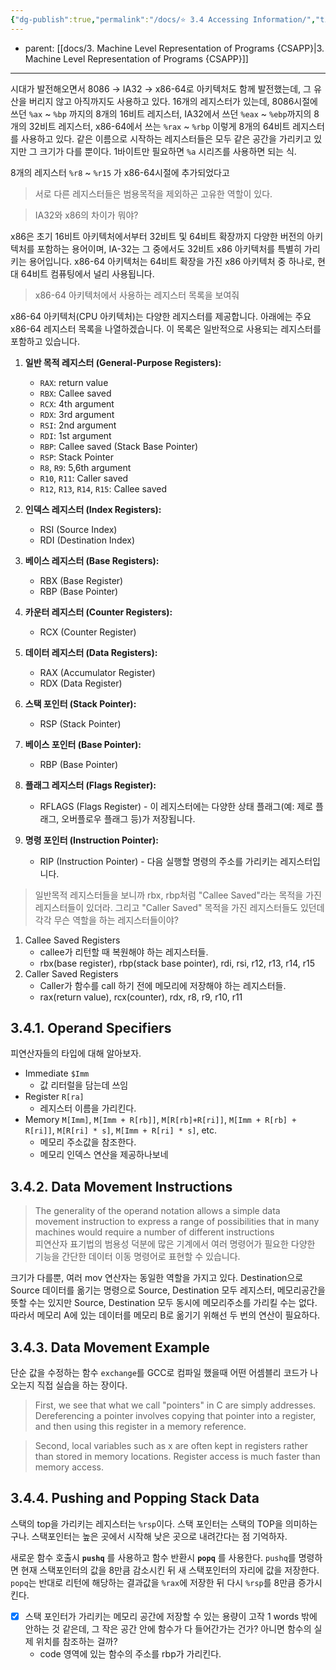 ```yaml
---
{"dg-publish":true,"permalink":"/docs/⭐️ 3.4 Accessing Information/","title":"⭐️ 3.4 Accessing Information"}
---
```


- parent: [[docs/3. Machine Level Representation of Programs {CSAPP}\|3. Machine Level Representation of Programs {CSAPP}]]
___

시대가 발전해오면서 8086 → IA32 → x86-64로 아키텍처도 함께 발전했는데, 그 유산을 버리지 않고 아직까지도 사용하고 있다. 16개의 레지스터가 있는데, 8086시절에 쓰던 `%ax` ~ `%bp` 까지의 8개의 16비트 레지스터, IA32에서 쓰던 `%eax` ~ `%ebp`까지의 8개의 32비트 레지스터, x86-64에서 쓰는 `%rax` ~ `%rbp` 이렇게 8개의 64비트 레지스터를 사용하고 있다. 같은 이름으로 시작하는 레지스터들은 모두 같은 공간을 가리키고 있지만 그 크기가 다를 뿐이다. 1바이트만 필요하면 `%a` 시리즈를 사용하면 되는 식.

8개의 레지스터 `%r8` ~ `%r15` 가 x86-64시절에 추가되었다고

> 서로 다른 레지스터들은 범용목적을 제외하곤 고유한 역할이 있다.

> IA32와 x86의 차이가 뭐야?

x86은 초기 16비트 아키텍처에서부터 32비트 및 64비트 확장까지 다양한 버전의 아키텍처를 포함하는 용어이며, IA-32는 그 중에서도 32비트 x86 아키텍처를 특별히 가리키는 용어입니다. x86-64 아키텍처는 64비트 확장을 가진 x86 아키텍처 중 하나로, 현대 64비트 컴퓨팅에서 널리 사용됩니다.

> x86-64 아키텍처에서 사용하는 레지스터 목록을 보여줘

x86-64 아키텍처(CPU 아키텍처)는 다양한 레지스터를 제공합니다. 아래에는 주요 x86-64 레지스터 목록을 나열하겠습니다. 이 목록은 일반적으로 사용되는 레지스터를 포함하고 있습니다.

1. **일반 목적 레지스터 (General-Purpose Registers):**

    - `RAX`: return value
    - `RBX`: Callee saved
    - `RCX`: 4th argument
    - `RDX`: 3rd argument
    - `RSI`: 2nd argument
    - `RDI`: 1st argument
    - `RBP`: Callee saved (Stack Base Pointer)
    - `RSP`: Stack Pointer
    - `R8`, `R9`: 5,6th argument
    - `R10`, `R11`: Caller saved
    - `R12`, `R13`, `R14`, `R15`: Callee saved
	
2. **인덱스 레지스터 (Index Registers):**

    - RSI (Source Index)
    - RDI (Destination Index)
	
3. **베이스 레지스터 (Base Registers):**
    
    - RBX (Base Register)
    - RBP (Base Pointer)
	
4. **카운터 레지스터 (Counter Registers):**
    
    - RCX (Counter Register)
	
5. **데이터 레지스터 (Data Registers):**
    
    - RAX (Accumulator Register)
    - RDX (Data Register)
	
6. **스택 포인터 (Stack Pointer):**
    
    - RSP (Stack Pointer)
	
7. **베이스 포인터 (Base Pointer):**
    
    - RBP (Base Pointer)
	
8. **플래그 레지스터 (Flags Register):**
    
    - RFLAGS (Flags Register) - 이 레지스터에는 다양한 상태 플래그(예: 제로 플래그, 오버플로우 플래그 등)가 저장됩니다.
	
9. **명령 포인터 (Instruction Pointer):**
    
    - RIP (Instruction Pointer) - 다음 실행할 명령의 주소를 가리키는 레지스터입니다.

> 일반목적 레지스터들을 보니까 rbx, rbp처럼 "Callee Saved"라는 목적을 가진 레지스터들이 있더라. 그리고 "Caller Saved" 목적을 가진 레지스터들도 있던데 각각 무슨 역할을 하는 레지스터들이야?

1. Callee Saved Registers
	- callee가 리턴할 때 복원해야 하는 레지스터들.
	- rbx(base register), rbp(stack base pointer), rdi, rsi, r12, r13, r14, r15
2. Caller Saved Registers
	- Caller가 함수를 call 하기 전에 메모리에 저장해야 하는 레지스터들.
	- rax(return value), rcx(counter), rdx, r8, r9, r10, r11

## 3.4.1.  Operand Specifiers

피연산자들의 타입에 대해 알아보자.

- Immediate `$Imm`
	- 값 리터럴을 담는데 쓰임
- Register `R[ra]`
	- 레지스터 이름을 가리킨다.
- Memory `M[Imm]`, `M[Imm + R[rb]]`, `M[R[rb]+R[ri]]`, `M[Imm + R[rb] + R[ri]]`, `M[R[ri] * s]`, `M[Imm + R[ri] * s]`, etc.
	- 메모리 주소값을 참조한다.
	- 메모리 인덱스 연산을 제공하나보네

## 3.4.2. Data Movement Instructions

>  The generality of the operand notation allows a simple data movement instruction to express a range of possibilities that in many machines would require a number of different instructions  
>  피연산자 표기법의 범용성 덕분에 많은 기계에서 여러 명령어가 필요한 다양한 기능을 간단한 데이터 이동 명령어로 표현할 수 있습니다.

크기가 다를뿐, 여러 mov 연산자는 동일한 역할을 가지고 있다. Destination으로 Source 데이터를 옮기는 명령으로 Source, Destination 모두 레지스터, 메모리공간을 뜻할 수는 있지만 Source, Destination 모두 동시에 메모리주소를 가리킬 수는 없다. 따라서 메모리 A에 있는 데이터를 메모리 B로 옮기기 위해선 두 번의 연산이 필요하다.

## 3.4.3. Data Movement Example

단순 값을 수정하는 함수 `exchange`를 GCC로 컴파일 했을때 어떤 어셈블리 코드가 나오는지 직접 실습을 하는 장이다. 

> First, we see that what we call "pointers" in C are simply addresses. Dereferencing a pointer involves copying that pointer into a register, and then using  this register in a memory reference. 

> Second, local variables such as x are often kept in registers rather than stored in memory locations. Register access is much faster than memory access.

## 3.4.4. Pushing and Popping Stack Data

스택의 top을 가리키는 레지스터는 `%rsp`이다. 스택 포인터는 스택의 TOP을 의미하는구나. 스택포인터는 높은 곳에서 시작해 낮은 곳으로 내려간다는 점 기억하자. 

새로운 함수 호출시 **`pushq`** 를 사용하고 함수 반환시 **`popq`** 를 사용한다. `pushq`를 명령하면 현재 스택포인터의 값을 8만큼 감소시킨 뒤 새 스택포인터의 자리에 값을 저장한다. `popq`는 반대로 리턴에 해당하는 결과값을 `%rax`에 저장한 뒤 다시 `%rsp`를 8만큼 증가시킨다.

- [x] 스택 포인터가 가리키는 메모리 공간에 저장할 수 있는 용량이 고작 1 words 밖에 안하는 것 같은데, 그 작은 공간 안에 함수가 다 들어간가는 건가? 아니면 함수의 실제 위치를 참조하는 걸까?
	- code 영역에 있는 함수의 주소를 rbp가 가리킨다.
